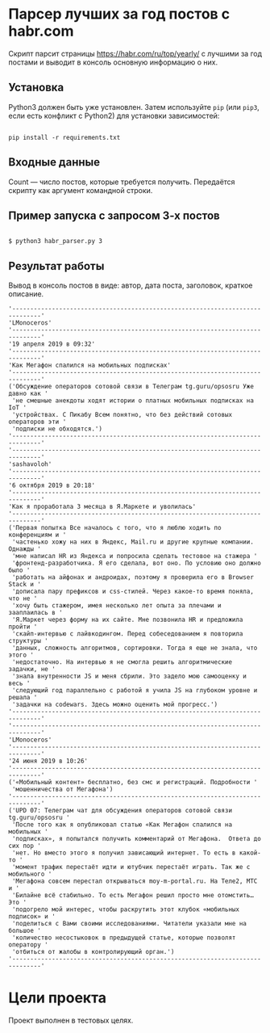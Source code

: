 # Парсер лучших за год постов с habr.com

Скрипт парсит страницы https://habr.com/ru/top/yearly/ с лучшими за год постами и выводит в консоль основную информацию о них.

## Установка

Python3 должен быть уже установлен. 
Затем используйте `pip` (или `pip3`, если есть конфликт с Python2) для установки зависимостей:
```#!bash

pip install -r requirements.txt

```

## Входные данные

Count — число постов, которые требуется получить. Передаётся скрипту как аргумент командной строки.

## Пример запуска с запросом 3-х постов

```#!bash

$ python3 habr_parser.py 3

```

## Результат работы

Вывод в консоль постов в виде: автор, дата поста, заголовок, краткое описание.

```#!bash
'------------------------------------------------------------------------------'
'LMonoceros'
'------------------------------------------------------------------------------'
'19 апреля 2019 в 09:32'
'------------------------------------------------------------------------------'
'Как Мегафон спалился на мобильных подписках'
'------------------------------------------------------------------------------'
('Обсуждение операторов сотовой связи в Телеграм tg.guru/opsosru Уже давно как '
 'не смешные анекдоты ходят истории о платных мобильных подписках на IoT '
 'устройствах. С Пикабу Всем понятно, что без действий сотовых операторов эти '
 'подписки не обходятся.')
'------------------------------------------------------------------------------'
'------------------------------------------------------------------------------'
'sashavoloh'
'------------------------------------------------------------------------------'
'6 октября 2019 в 20:18'
'------------------------------------------------------------------------------'
'Как я проработала 3 месяца в Я.Маркете и уволилась'
'------------------------------------------------------------------------------'
('Первая попытка Все началось с того, что я люблю ходить по конференциям и '
 'частенько хожу на них в Яндекс, Mail.ru и другие крупные компании. Однажды '
 'мне написал HR из Яндекса и попросила сделать тестовое на стажера '
 'фронтенд-разработчика. Я его сделала, вот оно. По условию оно должно было '
 'работать на айфонах и андроидах, поэтому я проверила его в Browser Stack и '
 'дописала пару префиксов и css-стилей. Через какое-то время поняла, что не '
 'хочу быть стажером, имея несколько лет опыта за плечами и зааплаилась в '
 'Я.Маркет через форму на их сайте. Мне позвонила HR и предложила пройти '
 'скайп-интервью с лайвкодингом. Перед собеседованием я повторила структуры '
 'данных, сложность алгоритмов, сортировки. Тогда я еще не знала, что этого '
 'недостаточно. На интервью я не смогла решить алгоритмические задачки, не '
 'знала внутренности JS и меня сбрили. Это задело мою самооценку и весь '
 'следующий год параллельно с работой я учила JS на глубоком уровне и решала '
 'задачки на codewars. Здесь можно оценить мой прогресс.')
'------------------------------------------------------------------------------'
'------------------------------------------------------------------------------'
'LMonoceros'
'------------------------------------------------------------------------------'
'24 июня 2019 в 10:26'
'------------------------------------------------------------------------------'
('«Мобильный контент» бесплатно, без смс и регистраций. Подробности '
 'мошенничества от Мегафона')
'------------------------------------------------------------------------------'
('UPD 07: Телеграм чат для обсуждения операторов сотовой связи tg.guru/opsosru '
 'После того как я опубликовал статью «Как Мегафон спалился на мобильных '
 'подписках», я попытался получить комментарий от Мегафона.  Ответа до сих пор '
 'нет. Но вместо этого я получил зависающий интернет. То есть в какой-то '
 'момент трафик перестаёт идти и ютубчик перестаёт играть. Так же с мобильного '
 'Мегафона совсем перестал открываться moy-m-portal.ru. На Теле2, МТС и '
 'Билайне всё стабильно. То есть Мегафон решил просто мне отомстить… Это '
 'подогрело мой интерес, чтобы раскрутить этот клубок «мобильных подписок» и '
 'поделиться с Вами своими исследованиями. Читатели указали мне на большое '
 'количество несостыковок в предыдущей статье, которые позволят оператору '
 'отбиться от жалобы в контролирующий орган.')
'------------------------------------------------------------------------------'
```

# Цели проекта

Проект выполнен в тестовых целях.

